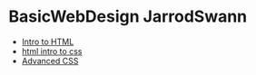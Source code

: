 # BasicWebDesign JarrodSwann


<ul>
	<li><a href="intro_to_html/index.html" target="_blank">Intro to HTML</a></li>
	<li><a href="html_intro_to_css/index.html" target="_blank">html intro to css</a></li>
	<li><a href="advanced_css/index.html" target="_blank">Advanced CSS</a></li>